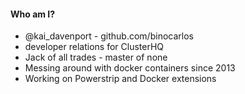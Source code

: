 #### Who am I?

 * @kai_davenport - github.com/binocarlos
 * developer relations for ClusterHQ
 * Jack of all trades - master of none
 * Messing around with docker containers since 2013
 * Working on Powerstrip and Docker extensions